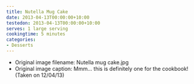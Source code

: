 ```yaml
---
title: Nutella Mug Cake
date: 2013-04-13T00:00:00+10:00
testedon: 2013-04-13T00:00:00+10:00
serves: 1 large serving
cookingtime: 5 minutes
categories:
- Desserts
---
```







* Original image filename: Nutella mug cake.jpg
* Original image caption: Mmm... this is definitely one for the cookbook!<br>(Taken on 12/04/13)




